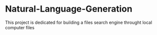 # Natural-Language-Generation

This project is dedicated for building a files search engine throught local computer files 
